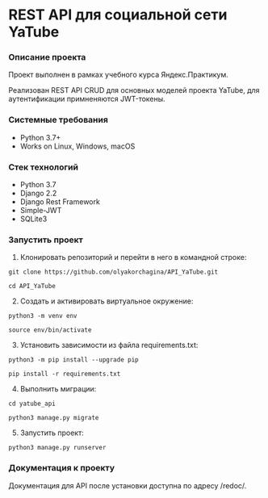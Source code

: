 # REST API для социальной сети YaTube


### Описание проекта

Проект выполнен в рамках учебного курса Яндекс.Практикум.

Реализован REST API CRUD для основных моделей проекта YaTube, для аутентификации примненяются JWT-токены.

### Системные требования

* Python 3.7+
* Works on Linux, Windows, macOS

### Стек технологий

* Python 3.7
* Django 2.2 
* Django Rest Framework
* Simple-JWT
* SQLite3


### Запустить проект

1. Клонировать репозиторий и перейти в него в командной строке:

```
git clone https://github.com/olyakorchagina/API_YaTube.git

cd API_YaTube
```

2. Cоздать и активировать виртуальное окружение:

```
python3 -m venv env

source env/bin/activate
```

3. Установить зависимости из файла requirements.txt:

```
python3 -m pip install --upgrade pip

pip install -r requirements.txt
```

4. Выполнить миграции:

```
cd yatube_api

python3 manage.py migrate
```

5. Запустить проект:

```
python3 manage.py runserver
```


### Документация к проекту

Документация для API после установки доступна по адресу /redoc/.
